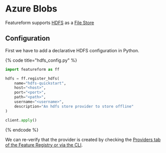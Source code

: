 # Azure Blobs

Featureform supports [HDFS](https://hadoop.apache.org/docs/r1.2.1/hdfs_design.html) as a [File Store](object-and-file-store)

## Configuration

First we have to add a declarative HDFS configuration in Python.

{% code title="hdfs_config.py" %}

```python
import featureform as ff

hdfs = ff.register_hdfs(
    name="hdfs-quickstart",
    host="<host>",
    port="<port>",
    path="<path>",
    username="<username>",
    description="An hdfs store provider to store offline"
)

client.apply()
```

{% endcode %}

We can re-verify that the provider is created by checking the [Providers tab of the Feature Registry or via the CLI](../getting-started/search/monitor-discovery-feature-registry-ui-cli).
